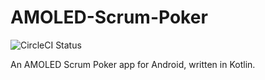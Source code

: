 # AMOLED-Scrum-Poker

![CircleCI Status](https://circleci.com/gh/rbholanath/AMOLED-Scrum-Poker/tree/master.svg?style=shield&circle-token=ea74aa90aba22db4f81e348afa0426f8800c035c)

An AMOLED Scrum Poker app for Android, written in Kotlin.
